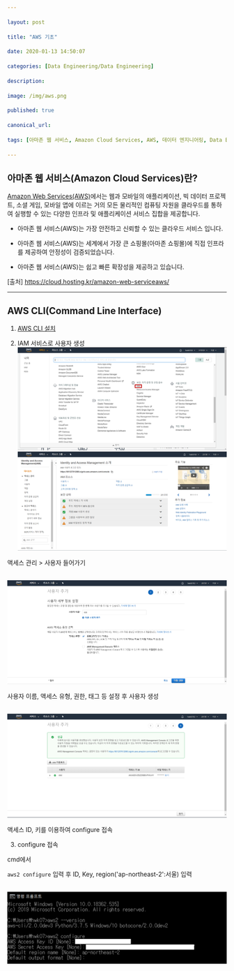 ```yaml
---

layout: post

title: "AWS 기초"

date: 2020-01-13 14:50:07

categories: [Data Engineering/Data Engineering]

description:

image: /img/aws.png

published: true

canonical_url:

tags: [아마존 웹 서비스, Amazon Cloud Services, AWS, 데이터 엔지니어링, Data Engineering]

---
```


## 아마존 웹 서비스(Amazon Cloud Services)란?

[Amazon Web Services(AWS)](https://aws.amazon.com/ko/)에서는 웹과 모바일의 애플리케이션, 빅 데이터 프로젝트, 소셜 게임, 모바일 앱에 이르는 거의 모든 물리적인 컴퓨팅 자원을 클라우드를 통하여 실행할 수 있는 다양한 인프라 및 애플리케이션 서비스 집합을 제공합니다.

- 아마존 웹 서비스(AWS)는 가장 안전하고 신뢰할 수 있는 클라우드 서비스 입니다.

- 아마존 웹 서비스(AWS)는 세계에서 가장 큰 쇼핑몰(아마존 쇼핑몰)에 직접 인프라를 제공하여 안정성이 검증되었습니다.

- 아마존 웹 서비스(AWS)는 쉽고 빠른 확장성을 제공하고 있습니다.

[출처] https://cloud.hosting.kr/amazon-web-serviceaws/

--------------------------

## AWS CLI(Command Line Interface)

1. [AWS CLI 설치](https://docs.aws.amazon.com/ko_kr/cli/latest/userguide/cli-chap-install.html)

2. IAM 서비스로 사용자 생성
<br> <img src="/img/aws_iam.png">
<br> <img src="/img/aws_iam2.png">

액세스 관리 > 사용자 들어가기

<br> <img src="/img/aws_iam3.png">

사용자 이름, 액세스 유형, 권한, 태그 등 설정 후 사용자 생성

<br> <img src="/img/aws_iam4.png">

액세스 ID, 키를 이용하여 configure 접속

3. configure 접속

cmd에서

`aws2 configure` 입력 후 ID, Key, region('ap-northeast-2':서울) 입력

<br> <img src="/img/aws_iam5.png">
